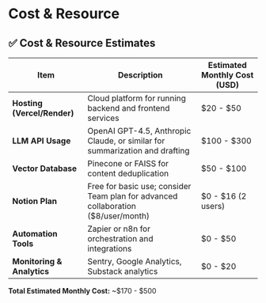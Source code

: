 # Cost & Resource

## ✅  Cost & Resource Estimates

| **Item** | **Description** | **Estimated Monthly Cost (USD)** |
| --- | --- | --- |
| **Hosting (Vercel/Render)** | Cloud platform for running backend and frontend services | $20 - $50 |
| **LLM API Usage** | OpenAI GPT-4.5, Anthropic Claude, or similar for summarization and drafting | $100 - $300 |
| **Vector Database** | Pinecone or FAISS for content deduplication | $50 - $100 |
| **Notion Plan** | Free for basic use; consider Team plan for advanced collaboration ($8/user/month) | $0 - $16 (2 users) |
| **Automation Tools** | Zapier or n8n for orchestration and integrations | $0 - $50 |
| **Monitoring & Analytics** | Sentry, Google Analytics, Substack analytics | $0 - $20 |

**Total Estimated Monthly Cost:** ~$170 - $500